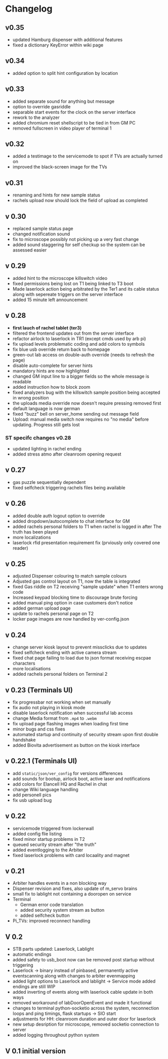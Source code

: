# Changelog

## v0.35
 * updated Hamburg dispenser with additional features
 * fixed a dictionary KeyError within wiki page

## v0.34
 * added option to split hint configuration by location

## v0.33
 * added separate sound for anything but message
 * option to override gasriddle 
 * separable start events for the clock on the server interface
 * rework to the analyzer
 * added chromium reset shellscript to be tied in from GM PC
 * removed fullscreen in video player of terminal 1

## v0.32
 * added a testimage to the servicemode to spot if TVs are actually turned on
 * improved the black-screen image for the TVs 


## v0.31
  * renaming and hints for new sample status 
  * rachels upload now should lock the field of upload as completed

## v 0.30

  * replaced sample status page
  * changed notification sound
  * fix to microscope possibly not picking up a very fast change
  * added sound staggering for self checkup so the system can be assessed easier


## v 0.29

  * added hint to the microscope killswitch video
  * fixed permissions being lost on T1 being linked to T3 boot
  * Made laserlock action being arbitrated by the Ter1 and its cable status along with sepereate triggers on the server interface
  * added 15 minute left announcement

## v 0.28

  * **first lauch of rachel tablet (ter3)**
  * filtered the frontend updates out from the server interface
  * refactor airlock to laserlock in TR1 (except cmds used by arb pi)
  * fix upload levels problematic coding and add colors to symbols
  * fix blue usb override return back to homepage
  * green-out lab access on double-auth override (needs to refresh the page)
  * disable auto-complete for server hints
  * mandatory hints are now highlighted
  * changed GM input line to a bigger fields so the whole message is readable
  * added instruction how to block zoom
  * fixed analyzers bug with the killswitch sample position being accepted in wrong position
  * the uploads media override now doesn't require pressing removed first
  * default language is now german
  * fixed "buzz" bell on server_home sending out message field
  * Upload: manual media switch now requires no "no media" before updating. Progress still gets lost
### ST specifc changes v0.28
  * updated lighting in rachel ending
  * added stress atmo after cleanroom opening request

## v 0.27

 * gas puzzle sequentially dependent 
 * fixed selfcheck triggering rachels files being available

## v 0.26

  * added double auth logout option to override
  * added dropdown/autocomplete to chat interface for GM
  * added rachels personal folders to T1 when rachel is logged in after The truth has been played 
  * more localizations
  * laserlock rfid presentation requirement fix (prviously only covered one reader)

## v 0.25

  * adjusted Dispenser colouring to match sample colours
  * Adjusted gas control layout on T1, now the table is integrated
  * fixed Gas riddle on T2 receiving "sample update" when T1 enters wrong code
  * Increased keypad blocking time to discourage brute forcing
  * added manual ping option in case customers don't notice
  * added german upload page
  * update to rachels personal page on T2
  * locker page images are now handled by ver-config.json

## v 0.24

 * change server kiosk layout to prevent missclicks due to updates
 * fixed selfcheck ending with active camera stream
 * fixed chat page failing to load due to json format receiving escpae characters
 * more localisations 
 * added rachels personal folders on Terminal 2

## v 0.23 (Terminals UI)

* fix progressbar not working when set manually
* fix audio not playing in kiosk mode
* disable laserlock notification when successful lab access
* change Media format from `.mp4` to `.webm`
* fix upload page flashing images when loading first time
* minor bugs and css fixes
* automated startup and continuity of security stream upon first double handshake
* added Biovita advertisement as button on the kiosk interface

## v 0.22.1 (Terminals UI)

* add `static/json/ver_config` for versions differences
* add sounds for bootup, airlock boot, active laser and notifications
* add colors for Elancell HQ and Rachel in chat
* change Wiki language handling
* add personell pics
* fix usb upload bug

## v 0.22

* servicemode triggered from lockerwall
* added config flie listing
* fixed minor startup problems in T2
* queued security stream after "the truth"
* added eventlogging to the Arbiter
* fixed laserlock problems with card locaality and magnet

## v 0.21

* Arbiter handles events in a non blocking way
* Dispenser revision and fixes, also update of m_servo brains
* small fix to lablight not containing a dooropen on service
* Terminal
  * German error code translation
  * added security system stream as button
  * added selfcheck button
* Pi_TVs: improved reconnect handling

## V 0.2

* STB parts updated: Laserlock, Lablight
* automatic endings
* added safety to usb_boot now can be removed post startup without triggering
* Laserlock -> binary instead of pinbased, permanently active eventscanning along with changes to arbiter evenmapping
* added light options to Laserlock and lablight -> Service mode added endings are still WIP
* added inverting of events along with laserlock cable update in both ways
* removed workaround of labDoorOpenEvent and made it functional
* changes to terminal python-socketio across the system, reconnection loops and ping timings, flask startups -> SIO start
* adjustments for HH: cleanroom duration and outer door for laserlock
* new setup desription for microscope, removed socketio connection to server
* added logging throughout python system

## V 0.1 initial version
